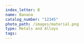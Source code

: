```yaml
---
index_letter: B
name: Banana
catalog_number: "12345"
photo_path: /images/material.png
type: Metals and Alloys
tags:
---
```

